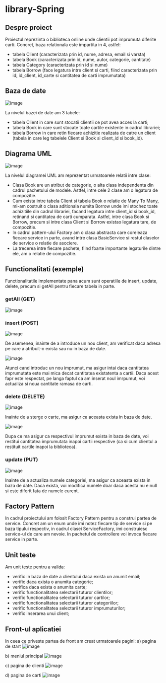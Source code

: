 # library-Spring
## Despre proiect
Proiectul reprezinta o biblioteca online unde clientii pot imprumuta diferite carti. Concret, baza relationala este impartita in 4, astfel:
- tabela Client (caracterizata prin id, nume, adresa, email si varsta)
- tabela Book (caracterizata prin id, nume, autor, categorie, cantitate)
- tabela Category (caracterizata prin id si nume)
- tabela Borrow (face legatura intre client si carti, fiind caracterizata prin id, id_client, id_carte si cantitatea de carti imprumutata)

## Baza de date
![image](https://user-images.githubusercontent.com/72153726/158917259-e268acef-23d1-4612-8538-085907cec80f.png)

La nivelul bazei de date am 3 tabele: 
- tabela Client in care sunt stocatii clientii ce pot avea acces la carti;
- tabela Book in care sunt stocate toate cartile existente in cadrul librariei;
- tabela Borrow in care retin fiecare achizitie realizata de catre un client (tabela in care leg tabelele Client si Book si client_id si book_id).

## Diagrama UML
![image](https://user-images.githubusercontent.com/72153726/167049127-4d03f756-c6bd-49ad-ba81-38395d349e0c.png)

La nivelul diagramei UML am reprezentat urmatoarele relatii intre clase:
- Clasa Book are un atribut de categorie, o alta clasa independenta din cadrul pachetului de modele. Astfel, intre cele 2 clase am o legatura de compozitie.
- Cum exista intre tabela Client si tabela Book o relatie de Many To Many, mi-am costruit o clasa aditionala numita Borrow unde imi stochez toate achizitiile din cadrul librariei, facand legatura intre client_id si book_id, retinand si cantitatea de carti cumparata. Astfel, intre clasa Book si Borrow, precum si intre clasa Client si Borrow existao legatura tare, de compozitie.
- In cadrul pattern-ului Factory am o clasa abstracta care coreleaza fiecare service in parte, avand intre clasa BasicService si restul claselor de service o relatie de asociere.
- La trecerea intre fiecare pachete, fiind foarte importante legaturile dintre ele, am o relatie de compozitie.

## Functionalitati (exemple)
Functionalitatile implementate pana acum sunt operatiile de insert, update, delete, precum si getAll pentru fiecare tabela in parte.

  ### getAll (GET)
  ![image](https://user-images.githubusercontent.com/72153726/158917461-89d1137a-f84b-40c1-93d8-998b166ddf87.png)
  
  ### insert (POST)
  ![image](https://user-images.githubusercontent.com/72153726/158917582-a4a60c74-2c9c-47d4-a322-8ae0689b270f.png)
  
  De asemenea, inainte de a introduce un nou client, am verificat daca adresa pe care a atribuit-o exista sau nu in baza de date.
  
  ![image](https://user-images.githubusercontent.com/72153726/158917817-741e5d81-712b-43e5-a62f-c2cc0232c9d2.png)
  
  Atunci cand introduc un nou imprumut, ma asigur intai daca cantitatea imprumutata este mai mica decat cantitatea existatenta a cartii. Daca acest fapr este respectat, pe langa faptul ca am inserat noul imrpumut, voi actualiza si noua cantitate ramasa de carti.

  ### delete (DELETE)
  ![image](https://user-images.githubusercontent.com/72153726/158918030-0b09588f-cc1c-439d-90d3-464856201cb6.png)

  Inainte de a sterge o carte, ma asigur ca aceasta exista in baza de date.
  
  ![image](https://user-images.githubusercontent.com/72153726/158918118-0a1e685c-bbc4-4d57-a07e-0fabc2996bfc.png)

  Dupa ce ma asigur ca respectivul imprumut exista in baza de date, voi restitui cantitatea imprumutata inapoi cartii respective (ca si cum clientul a restituit cartile inapoi la biblioteca).
  
  ### update (PUT)
  ![image](https://user-images.githubusercontent.com/72153726/158918296-e89bd0e3-7610-4d72-b9c5-12764694062a.png)

  Inainte de a actualiza numele categoriei, ma asigur ca aceasta exista in baza de date. Daca exista, voi modifica numele doar daca acesta nu e null si este diferit fata de numele curent.
  
  ## Factory Pattern
  In cadrul proiectului am folosit Factory Pattern pentru a construi partea de service. Concret am un enum unde imi notez fiecare tip de service si pe baza tipului respectiv, in cadrul clasei ServiceFactory, imi construiesc service-ul de care am nevoie. In pachetul de controllere voi invoca fiecare service in parte.
  
  ## Unit teste
  Am unit teste pentru a valida:
  - verific in baza de date a clientului daca exista un anumit email;
  - verific daca exista o anumita categorie;
  - verifica daca exista o anumita carte;
  - verific functionalitatea selectarii tuturor clientilor;
  - verific functionalitatea selectarii tuturor cartilor;
  - verific functionalitatea selectarii tuturor categoriilor;
  - verific functionalitatea selectarii tuturor imprumuturilor;
  - verific inserarea unui client;
  
  ## Front-ul aplicatiei
  In ceea ce priveste partea de front am creat urmatoarele pagini:
  a) pagina de start
  ![image](https://user-images.githubusercontent.com/72153726/169420552-e36a895e-efe3-44ae-add5-c25186c9f070.png)
  
  
  b) meniul principal
  ![image](https://user-images.githubusercontent.com/72153726/169421703-3347c6ed-5c43-4472-8c5f-21d26aeb4136.png)
  
  
  c) pagina de clienti
  ![image](https://user-images.githubusercontent.com/72153726/169421903-5e7e1443-eb4a-4cdc-a28a-21371b0c4fa0.png)
  
  
  d) pagina de carti
  ![image](https://user-images.githubusercontent.com/72153726/169421944-1e2934cb-e919-465f-8a13-1bdc26528160.png)

